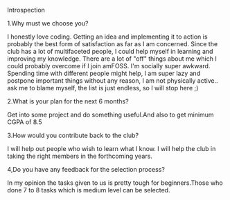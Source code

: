 Introspection

1.Why must we choose you?

I honestly love coding. Getting an idea and implementing it to action is probably the best form of satisfaction as far as I am concerned. Since the club has a lot of multifaceted people, I could help myself in learning and improving my knowledge. There are a lot of "off" things about me which I could probably overcome if I join amFOSS. I'm socially super awkward. Spending time with different people might help, I am super lazy and postpone important things without any reason, I am not physically active.. ask me to blame myself, the list is just endless, so I will stop here ;)

2.What is your plan for the next 6 months?

Get into some project and do something useful.And also to get minimum CGPA of 8.5

3.How would you contribute back to the club?

I will help out people who wish to learn what I know. I will help the club in taking the right members in the forthcoming years.

4,Do you have any feedback for the selection process?

In my opinion the tasks given to us is pretty tough for beginners.Those who done 7 to 8 tasks which is medium level can be selected.
